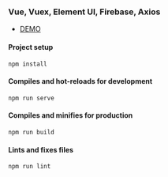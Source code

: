 ### Vue, Vuex, Element UI, Firebase, Axios

- [DEMO](https://kiramarks.github.io/vue_notes-app/)

#### Project setup
```
npm install
```

#### Compiles and hot-reloads for development
```
npm run serve
```

#### Compiles and minifies for production
```
npm run build
```

#### Lints and fixes files
```
npm run lint
```
